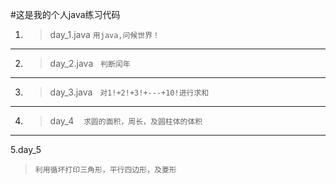 #这是我的个人java练习代码
1. > day_1.java
   > `用java,问候世界！`
  ------
2. > day_2.java
   `判断闰年`
 ---
3. > day_3.java
   `对1!+2!+3!+---+10!进行求和`
 ---
4. > day_4
    `求圆的面积，周长，及圆柱体的体积`
---
5.day_5
>`利用循坏打印三角形，平行四边形，及菱形`
